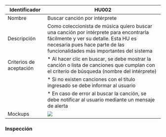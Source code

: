 | Identificador           | HU002                   | 
|-------------------------|------------------------------| 
| Nombre                  | Buscar canción por intérprete | 
| Descripción             | Como coleccionista de música quiero buscar una canción por intérprete para encontrarla fácilmente y ver su detalle. Esta HU es necesaria pues hace parte de las funcionalidades más importantes del sistema | 
| Criterios de aceptación | * Al hacer clic en buscar, se debe mostrar la canción o lista de canciones que cumplan con el criterio de búsqueda (nombre del intérprete) |
| | * Si no existen canciones con el título ingresado se debe informar al usuario |
| | * En caso de error al buscar la canción, se debe notificar al usuario mediante un mensaje de alerta |
| Mockups                 | ![](https://github.com/MISW-4101-Practicas/TutorialCanciones/wiki/mockups/buscar_cancion_interprete.png)                 | 

### Inspección
